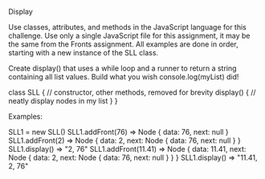 Display

Use classes, attributes, and methods in the JavaScript language for this challenge. Use only a single JavaScript file for this assignment, it may be the same from the Fronts assignment. All examples are done in order, starting with a new instance of the SLL class.

Create display() that uses a while loop and a runner to return a string containing all list values. Build what you wish console.log(myList) did!

 class SLL {
    // constructor, other methods, removed for brevity
    display() {
    	// neatly display nodes in my list
    }
 }

Examples:

SLL1 = new SLL()
SLL1.addFront(76) => Node { data: 76, next: null }
SLL1.addFront(2) => Node { data: 2, next: Node { data: 76, next: null } }
SLL1.display() => "2, 76"
SLL1.addFront(11.41) => Node { data: 11.41, next: Node { data: 2, next: Node { data: 76, next: null } } }
SLL1.display() => "11.41, 2, 76"